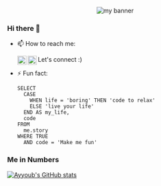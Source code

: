 <p align="center">

<img src="https://user-images.githubusercontent.com/74217351/218722119-a788a5df-c899-4ce4-a206-e6e0d5ac8c49.png" alt="my banner">

</p>
                                                                                                                                         

### Hi there 👋

- 📫 How to reach me:

    <a href="https://www.linkedin.com/in/ayyoub-maulana/"><img align="left"     src="https://raw.githubusercontent.com/yushi1007/yushi1007/main/images/linkedin.svg" alt="icon | LinkedIn" width="21px"/></a> <a href="https://medium.com/@ayyoubmaulana"><img align="left" src="https://raw.githubusercontent.com/yushi1007/yushi1007/main/images/medium.svg" alt="icon | Medium" width="21px"/></a> Let's connect :)
    
- ⚡ Fun fact: 
    ```
    SELECT
      CASE
        WHEN life = 'boring' THEN 'code to relax'
        ELSE 'live your life'
      END AS my_life,
      code
    FROM
      me.story
    WHERE TRUE
      AND code = 'Make me fun'
    ```

### Me in Numbers

[![Ayyoub's GitHub stats](https://github-readme-stats.vercel.app/api?username=ayyoubmaul)](https://github.com/anuraghazra/github-readme-stats)

